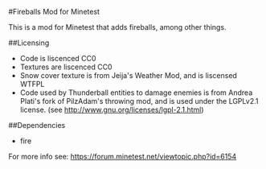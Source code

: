 #Fireballs Mod for Minetest

This is a mod for Minetest that adds fireballs, among other things.

##Licensing
- Code is liscenced CC0
- Textures are liscenced CC0
- Snow cover texture is from Jeija's Weather Mod, and is liscensed WTFPL
- Code used by Thunderball entities to damage enemies is from Andrea Plati's fork of PilzAdam's throwing mod, and is used under the LGPLv2.1 license. (see http://www.gnu.org/licenses/lgpl-2.1.html)

##Dependencies
- fire

For more info see: https://forum.minetest.net/viewtopic.php?id=6154
